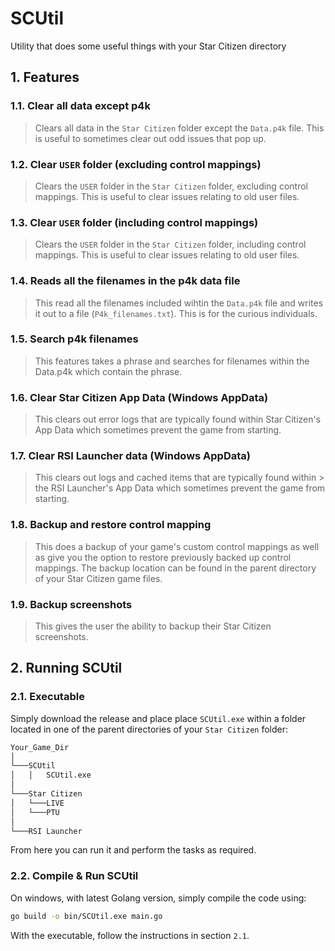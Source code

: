 # SCUtil

Utility that does some useful things with your Star Citizen directory

## 1. Features

### 1.1. Clear all data except p4k

> Clears all data in the `Star Citizen` folder except the `Data.p4k` file. This is useful
> to sometimes clear out odd issues that pop up.

### 1.2. Clear `USER` folder (excluding control mappings)

> Clears the `USER` folder in the `Star Citizen` folder, excluding control mappings. This
> is useful to clear issues relating to old user files.

### 1.3. Clear `USER` folder (including control mappings)

> Clears the `USER` folder in the `Star Citizen` folder, including control mappings. This
> is useful to clear issues relating to old user files.

### 1.4. Reads all the filenames in the p4k data file

> This read all the filenames included wihtin the `Data.p4k` file and
> writes it out to a file (`P4k_filenames.txt`). This is for the curious
> individuals.

### 1.5. Search p4k filenames

> This features takes a phrase and searches for filenames within the
> Data.p4k which contain the phrase.

### 1.6. Clear Star Citizen App Data (Windows AppData)

> This clears out error logs that are typically found within Star
> Citizen's App Data which sometimes prevent the game from starting.

### 1.7. Clear RSI Launcher data (Windows AppData)

> This clears out logs and cached items that are typically found within > the RSI Launcher's App Data which sometimes prevent the game from
> starting.

### 1.8. Backup and restore control mapping

> This does a backup of your game's custom control mappings as well as give you the option to restore previously backed up control mappings.
> The backup location can be found in the parent directory of your Star Citizen game files.

### 1.9. Backup screenshots

> This gives the user the ability to backup their Star Citizen screenshots.

## 2. Running SCUtil

### 2.1. Executable

Simply download the release and place place `SCUtil.exe` within a folder located in one of the parent directories of your `Star Citizen` folder:

```txt
Your_Game_Dir
│
└───SCUtil
│   │   SCUtil.exe
│   
└───Star Citizen
│   └───LIVE
│   └───PTU
│
└───RSI Launcher
```

From here you can run it and perform the tasks as required.

### 2.2. Compile & Run SCUtil

On windows, with latest Golang version, simply compile the code using:

```bash
go build -o bin/SCUtil.exe main.go
```

With the executable, follow the instructions in section `2.1`.


